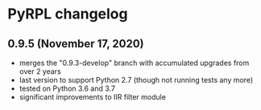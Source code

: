 # PyRPL changelog


## 0.9.5 (November 17, 2020)

- merges the "0.9.3-develop" branch with accumulated upgrades from over 2 years
- last version to support Python 2.7 (though not running tests any more)
- tested on Python 3.6 and 3.7
- significant improvements to IIR filter module